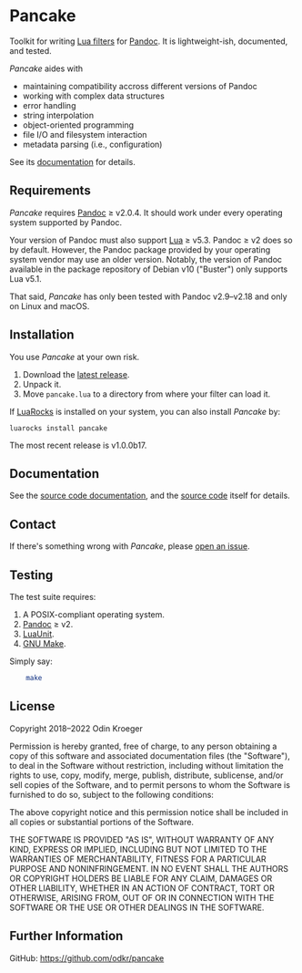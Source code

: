 # Pancake

Toolkit for writing [Lua filters](https://pandoc.org/lua-filters.html)
for [Pandoc](https://pandoc.org). It is lightweight-ish, documented,
and tested.

*Pancake* aides with

* maintaining compatibility accross different versions of Pandoc
* working with complex data structures
* error handling
* string interpolation
* object-oriented programming
* file I/O and filesystem interaction
* metadata parsing (i.e., configuration)

See its [documentation](https://odkr.github.io/pancake/) for details.


## Requirements

*Pancake* requires [Pandoc](https://www.pandoc.org/) ≥ v2.0.4.
It should work under every operating system supported by Pandoc.

Your version of Pandoc must also support [Lua](https://www.lua.org/) ≥ v5.3.
Pandoc ≥ v2 does so by default. However, the Pandoc package provided by
your operating system vendor may use an older version. Notably, the version
of Pandoc available in the package repository of Debian v10 ("Buster") only
supports Lua v5.1.

That said, *Pancake* has only been tested with Pandoc v2.9–v2.18
and only on Linux and macOS.


## Installation

You use *Pancake* at your own risk.

1. Download the
   [latest release](https://github.com/odkr/pancake/releases/latest).
2. Unpack it.
3. Move `pancake.lua` to a directory from where your filter can load it.

If [LuaRocks](https://luarocks.org/) is installed on your system,
you can also install *Pancake* by:

	luarocks install pancake

The most recent release is v1.0.0b17.


## Documentation

See the [source code documentation](https://odkr.github.io/pancake/),
and the [source code](pancake) itself for details.


## Contact

If there's something wrong with *Pancake*, please
[open an issue](https://github.com/odkr/pancake/issues).


## Testing

The test suite requires:

1. A POSIX-compliant operating system.
2. [Pandoc](https://www.pandoc.org/) ≥ v2.
3. [LuaUnit](https://github.com/bluebird75/luaunit).
4. [GNU Make](https://www.gnu.org/software/make/).


Simply say:

```sh
    make
```

## License

Copyright 2018–2022 Odin Kroeger

Permission is hereby granted, free of charge, to any person obtaining a copy
of this software and associated documentation files (the "Software"), to deal
in the Software without restriction, including without limitation the rights
to use, copy, modify, merge, publish, distribute, sublicense, and/or sell
copies of the Software, and to permit persons to whom the Software is
furnished to do so, subject to the following conditions:

The above copyright notice and this permission notice shall be included in
all copies or substantial portions of the Software.

THE SOFTWARE IS PROVIDED "AS IS", WITHOUT WARRANTY OF ANY KIND, EXPRESS OR
IMPLIED, INCLUDING BUT NOT LIMITED TO THE WARRANTIES OF MERCHANTABILITY,
FITNESS FOR A PARTICULAR PURPOSE AND NONINFRINGEMENT. IN NO EVENT SHALL THE
AUTHORS OR COPYRIGHT HOLDERS BE LIABLE FOR ANY CLAIM, DAMAGES OR OTHER
LIABILITY, WHETHER IN AN ACTION OF CONTRACT, TORT OR OTHERWISE, ARISING FROM,
OUT OF OR IN CONNECTION WITH THE SOFTWARE OR THE USE OR OTHER DEALINGS IN THE
SOFTWARE.


## Further Information

GitHub: <https://github.com/odkr/pancake>
